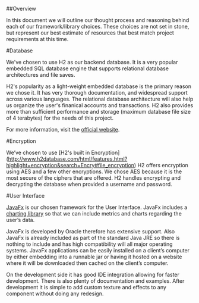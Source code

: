 ##Overview

In this document we will outline our thought process and reasoning behind each of our framework/library choices. These choices are not set in stone, but represent our best estimate of resources that best match project requirements at this time.

#Database

We've chosen to use H2 as our backend database. It is a very popular embedded SQL database engine that supports relational database architectures and file saves.

H2's popularity as a light-weight embedded database is the primary reason we chose it. It has very thorough documentation, and widespread support across various languages. The relational database architecture will also help us organize the user's finanical accounts and transactions. H2 also provides more than sufficient performance and storage (maximum database file size of 4 terabytes) for the needs of this project.

For more information, visit the [official website](https://www.h2database.com/).

#Encryption

We’ve chosen to use [H2's built in Encryption] (http://www.h2database.com/html/features.html?highlight=encryption&search=Encry#file_encryption) H2 offers encryption using AES and a few other encryptions. We chose AES because it is the most secure of the ciphers that are offered. H2 handles encrypting and decrypting the database when provided a username and password. 

#User Interface

[JavaFx](http://docs.oracle.com/javafx/) is our chosen framework for the User Interface. JavaFx includes a [charting library](http://docs.oracle.com/javafx/2/charts/jfxpub-charts.htm) so that we can include metrics and charts regarding the user’s data. 

JavaFx is developed by Oracle therefore has extensive support. Also JavaFx is already included as part of the standard Java JRE so there is nothing to include and has high compatibility will all major operating systems. JavaFx applications can be easily installed on a client’s computer by either embedding into a runnable jar or having it hosted on a website where it will be downloaded then cached on the client’s computer.

On the development side it has good IDE integration allowing for faster development. There is also plenty of documentation and examples. After development it is simple to add custom texture and effects to any component without doing any redesign.

